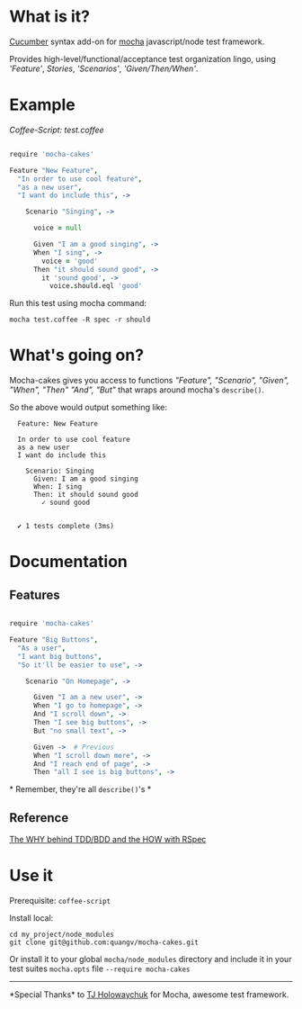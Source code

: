 # What is it?        

[Cucumber](http://cukes.info/) syntax add-on for [mocha](https://github.com/visionmedia/mocha) javascript/node test framework.

Provides high-level/functional/acceptance test organization lingo, using _'Feature'_, _Stories_, _'Scenarios'_, _'Given/Then/When'_.

# Example

_Coffee-Script: test.coffee_ 

```coffeescript

require 'mocha-cakes'

Feature "New Feature",
  "In order to use cool feature",
  "as a new user",
  "I want do include this", ->

    Scenario "Singing", ->

      voice = null

      Given "I am a good singing", ->
      When "I sing", ->
        voice = 'good'
      Then "it should sound good", ->
        it 'sound good', ->
          voice.should.eql 'good'

```
 
Run this test using mocha command:

`mocha test.coffee -R spec -r should`

# What's going on?

Mocha-cakes gives you access to functions _"Feature", "Scenario", "Given", "When", "Then" "And", "But"_ that wraps around mocha's `describe()`. 

So the above would output something like:

```cucumber
  Feature: New Feature 

  In order to use cool feature
  as a new user
  I want do include this
    
    Scenario: Singing
      Given: I am a good singing
      When: I sing
      Then: it should sound good
        ✓ sound good  


  ✔ 1 tests complete (3ms)

```

# Documentation

## Features

```coffeescript

require 'mocha-cakes'

Feature "Big Buttons",
  "As a user",
  "I want big buttons",
  "So it'll be easier to use", ->

    Scenario "On Homepage", ->

      Given "I am a new user", ->
      When "I go to homepage", ->
      And "I scroll down", ->
      Then "I see big buttons", ->
      But "no small text", ->

      Given ->  # Previous
      When "I scroll down more", ->
      And "I reach end of page", ->
      Then "all I see is big buttons", ->

```

\* Remember, they're all `describe()`'s \*

## Reference

[The WHY behind TDD/BDD and the HOW with RSpec](http://www.slideshare.net/bmabey/the-why-behind-tddbdd-and-the-how-with-rspec)


# Use it

Prerequisite: `coffee-script`

Install local:

    cd my_project/node_modules
    git clone git@github.com:quangv/mocha-cakes.git

Or install it to your global `mocha/node_modules` directory and include it in your test suites `mocha.opts` file `--require mocha-cakes`

---

\*Special Thanks\* to [TJ Holowaychuk](https://github.com/visionmedia) for Mocha, awesome test framework.
